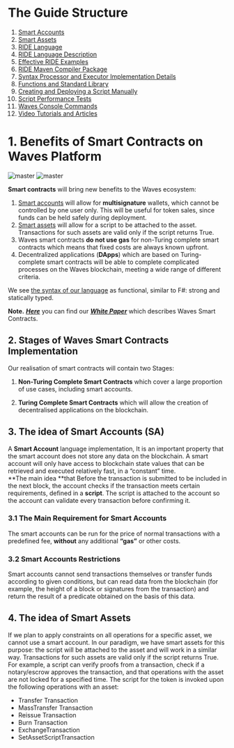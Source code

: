 # The Guide Structure

1. [Smart Accounts](/technical-details/waves-contracts-language-description/approach-and-capabilities.md)
2. [Smart Assets](/technical-details/smart-assets.md)
3. [RIDE Language](../technical-details/ride-language.md)
4. [RIDE Language Description](../technical-details/ride-language/language-description.md)
5. [Effective RIDE Examples](../technical-details/waves-contracts-language-description/examples/lang-stlib-usage-examples.md)
6. [RIDE Maven Compiler Package](../technical-details/ride-language/maven-compiler.md)
7. [Syntax Processor and Executor Implementation Details](../technical-details/waves-contracts-language-description/implementation-details.md)
8. [Functions and Standard Library](../technical-details/waves-contracts-language-description/standard-library.md)
9. [Creating and Deploying a Script Manually](../technical-details/waves-contracts-language-description/creating-and-deploying-a-script-manually.md)
10. [Script Performance Tests](../technical-details/waves-contracts-language-description/script-performance-tests.md)
11. [Waves Console Commands](../technical-details/waves-contracts-language-description/waves-console-commands.md)
12. [Video Tutorials and Articles](../technical-details/video-tutorials-and-articles.md)

# 1. Benefits of Smart Contracts on Waves Platform

![master](https://img.shields.io/badge/TESTNET-available-4bc51d.svg) ![master](https://img.shields.io/badge/node->%3D0.12.0-4bc51d.svg)

**Smart contracts** will bring new benefits to the Waves ecosystem:  
1. [Smart accounts](/technical-details/waves-contracts-language-description/approach-and-capabilities.md) will allow for **multisignature** wallets, which cannot be controlled by one user only. This will be useful for token sales, since funds can be held safely during deployment.  
2. [Smart assets](/technical-details/smart-assets.md) will allow for a script to be attached to the asset. Transactions for such assets are valid only if the script returns True.  
3. Waves smart contracts **do not use gas** for non-Turing complete smart contracts which means that fixed costs are always known upfront.  
4. Decentralized applications \(**DApps**\) which are based on Turing-complete smart contracts will be able to complete complicated processes on the Waves blockchain, meeting a wide range of different criteria.

We see [the syntax of our language](/technical-details/ride-language.md) as functional, similar to F\#: strong and statically typed.

**Note.** [_**Here**_](https://wavesplatform.com/files/docs/white_paper_waves_smart_contracts.pdf?cache=b) you can find our [_**White Paper**_](https://wavesplatform.com/files/docs/white_paper_waves_smart_contracts.pdf?cache=b) which describes Waves Smart Contracts.

## 2. Stages of Waves Smart Contracts Implementation

Our realisation of smart contracts will contain two Stages:

1. **Non-Turing Complete Smart Contracts** which cover a large proportion of use cases, including smart accounts.

2. **Turing Complete Smart Contracts** which will allow the creation of decentralised applications on the blockchain.

## 3. The idea of Smart Accounts \(SA\)

A **Smart Account** language implementation, It is an important property that the smart account does not store any data on the blockchain. A smart account will only have access to blockchain state values that can be retrieved and executed relatively fast, in a “constant” time.  
**The main idea **that Before the transaction is submitted to be included in the next block, the account checks if the transaction meets certain requirements, defined in a **script**. The script is attached to the account so the account can validate every transaction before confirming it.

### 3.1 **The Main Requirement for Smart Accounts**

The smart accounts can be run for the price of normal transactions with a predefined fee, **without** any additional **“gas”** or other costs.

### 3.2 **Smart Accounts Restrictions**

Smart accounts cannot send transactions themselves or transfer funds according to given conditions, but can read data from the blockchain \(for example, the height of a block or signatures from the transaction\) and return the result of a predicate obtained on the basis of this data.

## 4. The idea of Smart Assets

If we plan to apply constraints on all operations for a specific asset, we cannot use a smart account. In our paradigm, we have smart assets for this purpose: the script will be attached to the asset and will work in a similar way. Transactions for such assets are valid only if the script returns True. For example, a script can verify proofs from a transaction, check if a notary/escrow approves the transaction, and that operations with the asset are not locked for a specified time. The script for the token is invoked upon the following operations with an asset:

* Transfer Transaction
* MassTransfer Transaction
* Reissue Transaction
* Burn Transaction
* ExchangeTransaction
* SetAssetScriptTransaction



